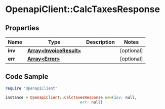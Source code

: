 # OpenapiClient::CalcTaxesResponse

## Properties

Name | Type | Description | Notes
------------ | ------------- | ------------- | -------------
**inv** | [**Array&lt;InvoiceResult&gt;**](InvoiceResult.md) |  | [optional] 
**err** | [**Array&lt;Error&gt;**](Error.md) |  | [optional] 

## Code Sample

```ruby
require 'OpenapiClient'

instance = OpenapiClient::CalcTaxesResponse.new(inv: null,
                                 err: null)
```


